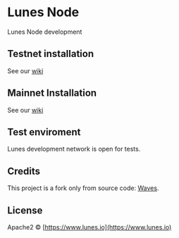 # Lunes Node

Lunes Node development

## Testnet installation

See our [wiki](https://github.com/Lunes-platform/LunesNode/wiki/Testnet:-running-LunesNode)

## Mainnet Installation

See our [wiki](https://github.com/Lunes-platform/LunesNode/wiki/Node-structure-and-installation)

## Test enviroment

Lunes development network is open for tests.

## Credits

This project is a fork only from source code: [Waves](https://github.com/wavesplatform/Waves/commit/0e0ee641b0fa48344849e4e7eadb3814bb13ae90).

## License

Apache2 © [https://www.lunes.io](https://www.lunes.io)

